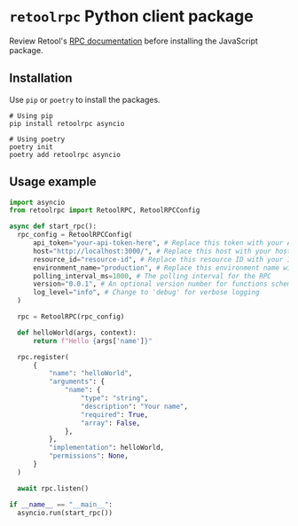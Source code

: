 # `retoolrpc` Python client package

Review Retool's [RPC documentation](https://docs.retool.com/docs/retool-rpc) before installing the JavaScript package.

## Installation

Use `pip` or `poetry` to install the packages.

```
# Using pip
pip install retoolrpc asyncio

# Using poetry
poetry init
poetry add retoolrpc asyncio
```

## Usage example

```python
import asyncio
from retoolrpc import RetoolRPC, RetoolRPCConfig

async def start_rpc():
  rpc_config = RetoolRPCConfig(
      api_token="your-api-token-here", # Replace this token with your API token
      host="http://localhost:3000/", # Replace this host with your host domain
      resource_id="resource-id", # Replace this resource ID with your ID
      environment_name="production", # Replace this environment name with your name (defaults to production)
      polling_interval_ms=1000, # The polling interval for the RPC
      version="0.0.1", # An optional version number for functions schemas
      log_level="info", # Change to 'debug' for verbose logging
  )

  rpc = RetoolRPC(rpc_config)

  def helloWorld(args, context):
      return f"Hello {args['name']}"

  rpc.register(
      {
          "name": "helloWorld",
          "arguments": {
              "name": {
                  "type": "string",
                  "description": "Your name",
                  "required": True,
                  "array": False,
              },
          },
          "implementation": helloWorld,
          "permissions": None,
      }
  )

  await rpc.listen()

if __name__ == "__main__":
  asyncio.run(start_rpc())
```
